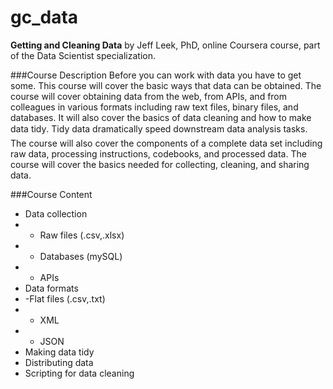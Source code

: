 gc_data
=======

**Getting and Cleaning Data** by Jeff Leek, PhD, online Coursera course, part of the Data Scientist specialization.


###Course Description
Before you can work with data you have to get some. This course will cover the basic ways that data can be obtained. The course will cover obtaining data from the web, from APIs, and from colleagues in various formats including raw text files, binary files, and databases. It will also cover the basics of data cleaning and how to make data tidy. Tidy data dramatically speed downstream data analysis tasks. The course will also cover the components of a complete data set including raw data, processing instructions, codebooks, and processed data. The course will cover the basics needed for collecting, cleaning, and sharing data.

###Course Content
- Data collection
- - Raw files (.csv,.xlsx)
- - Databases (mySQL)
- - APIs
- Data formats
- -Flat files (.csv,.txt)
- - XML
- - JSON
- Making data tidy
- Distributing data
- Scripting for data cleaning
